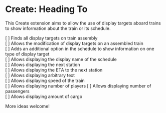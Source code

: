 # Create: Heading To

This Create extension aims to allow the use of display targets aboard trains to show information about the train or its schedule.

[ ] Finds all display targets on train assembly  
[ ] Allows the modification of display targets on an assembled train    
[ ] Adds an additional option in the schedule to show information on one type of display target  
[ ] Allows displaying the display name of the schedule  
[ ] Allows displaying the next station  
[ ] Allows displaying the ETA to the next station  
[ ] Allows displaying arbitrary text  
[ ] Allows displaying speed of the train  
[ ] Allows displaying number of players
[ ] Allows displaying number of passengers  
[ ] Allows displaying amount of cargo

More ideas welcome!